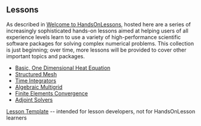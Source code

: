 
Lessons   
------------

As described in [Welcome to HandsOnLessons](../README.md), hosted here are a series of increasingly sophisticated hands-on lessons aimed at helping users of all experience levels learn to use a variety of high-performance scientific software packages for solving complex numerical problems.  This collection is just beginning; over time, more lessons will be provided to cover other important topics and packages.  

* [Basic, One Dimensional Heat Equation](hand_coded_heat/lesson.md)
* [Structured Mesh](AMReX/lesson.md)
* [Time Integrators](time_integrators/lesson.md)
* [Algebraic Multigrid](AMG/lesson.md)
* [Finite Elements Convergence](convergence/lesson.md)
* [Adjoint Solvers](adjoint/lesson.md)



[Lesson Template](lesson_template/lesson.md) -- intended for lesson developers, not for HandsOnLesson learners
